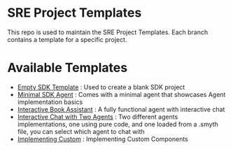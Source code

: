 # SRE Project Templates

This repo is used to maintain the SRE Project Templates.
Each branch contains a template for a specific project.

# Available Templates

- [Empty SDK Template](https://github.com/SmythOS/sre-project-templates/tree/sdk-empty) : Used to create a blank SDK project
- [Minimal SDK Agent](https://github.com/SmythOS/sre-project-templates/tree/code-agent-minimal) : Comes with a minimal agent that showcases Agent implementation basics
- [Interactive Book Assistant](https://github.com/SmythOS/sre-project-templates/tree/code-agent-book-assistant) : A fully functional agent with interactive chat
- [Interactive Chat with Two Agents](https://github.com/SmythOS/sre-project-templates/tree/interactive-chat-agent-select) : Two different agents implementations, one using pure code, and one loaded from a .smyth file, you can select which agent to chat with
- [Implementing Custom](https://github.com/SmythOS/sre-project-templates/tree/custom-components) : Implementing Custom Components
